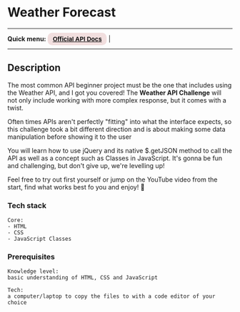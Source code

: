 # Weather Forecast
---

<div>
<b>Quick menu:</b>
<a href="https://openweathermap.org/api" target="_blank" rel="noopener noreferrer"
    style="padding:0.35rem 0.7rem;
    color: black;
    background: #F1DEDE;
    border-radius:10px;
    font-size:0.85rem;
    font-weight:600;">Official API Docs</a> |
</div>

---

## Description

<p>The most common API beginner project must be the one that includes using the Weather API, and I got you covered! The <b>Weather API Challenge</b> will not only include working with more complex response, but it comes with a twist.</p>

<p>Often times APIs aren't perfectly "fitting" into what the interface expects, so this challenge took a bit different direction and is about making some data manipulation before showing it to the user</p>

<p>You will learn how to use jQuery and its native $.getJSON method to call the API as well as a concept such as Classes in JavaScript. It's gonna be fun and challenging, but don't give up, we're levelling up!</p>

<p>Feel free to try out first yourself or jump on the YouTube video from the start, find what works best fo you and enjoy! 🐣
</p>

### Tech stack

```
Core:
- HTML
- CSS
- JavaScript Classes

```

### Prerequisites

```
Knowledge level:
basic understanding of HTML, CSS and JavaScript

Tech:
a computer/laptop to copy the files to with a code editor of your choice
```
